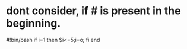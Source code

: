 # dont consider, if # is present in the beginning. 
#!bin/bash
if
  i=1
  then $i<=5;i=o;
 fi
 end
 
